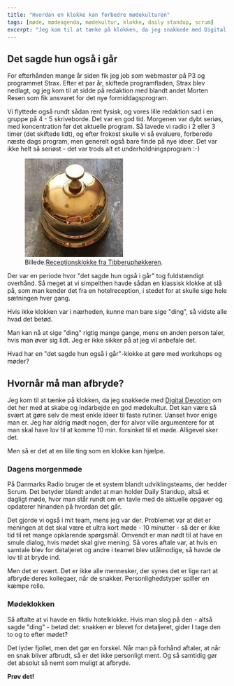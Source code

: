 ```yaml
---
title: "Hvordan en klokke kan forbedre mødekulturen"
tags: [møde, mødeagenda, mødekultur, klokke, daily standup, scrum]
excerpt: "Jeg kom til at tænke på klokken, da jeg snakkede med Digital Devotion om det her med at skabe og indarbejde en god mødekultur"
---
```


## Det sagde hun også i går

For efterhånden mange år siden fik jeg job som webmaster på P3 og programmet Strax. Efter et par år, skiftede programfladen, Strax blev nedlagt, og jeg kom til at sidde på redaktion med blandt andet Morten Resen som fik ansvaret for det nye formiddagsprogram.

Vi flyttede også rundt sådan rent fysisk, og vores lille redaktion sad i en gruppe på 4 - 5 skriveborde. Det var en god tid. Morgenen var dybt seriøs, med koncentration før det aktuelle program. Så lavede vi radio i 2 eller 3 timer (det skiftede lidt), og efter frokost skulle vi så evaluere, forberede næste dags program, men generelt også bare finde på nye ideer. Det var ikke helt så seriøst - det var trods alt et underholdningsprogram :-)

<figure>
	<img src="/assets/images/receptionsklokke.jpg">
	<figcaption>Billede:<a href="https://tibberuphoekeren.dk/webshop/gaveideer/gaver/receptionsklokke/" title="Receptionsklokke fra Tibberuphøkkeren">Receptionsklokke fra Tibberuphøkkeren</a>.</figcaption>
</figure>

Der var en periode hvor "det sagde hun også i går" tog fuldstændigt overhånd. Så meget at vi simpelthen havde sådan en klassisk klokke at slå på, som man kender det fra en hotelreception, i stedet for at skulle sige hele sætningen hver gang.

Hvis ikke klokken var i nærheden, kunne man bare sige "ding", så vidste alle hvad det betød.

Man kan nå at sige "ding" rigtig mange gange, mens en anden person taler, hvis man øver sig lidt. Jeg er ikke sikker på at jeg vil anbefale det.

Hvad har en "det sagde hun også i går"-klokke at gøre med workshops og møder?

## Hvornår må man afbryde?

Jeg kom til at tænke på klokken, da jeg snakkede med [Digital Devotion](https://digitaldevotion.io/) om det her med at skabe og indarbejde en god mødekultur. Det kan være så svært at gøre selv de mest enkle ideer til faste rutiner. Uanset hvor enige man er. Jeg har aldrig mødt nogen, der for alvor ville argumentere for at man skal have lov til at komme 10 min. forsinket til et møde. Alligevel sker det.

Men så er det at en lille ting som en klokke kan hjælpe.

### Dagens morgenmøde

På Danmarks Radio bruger de et system blandt udviklingsteams, der hedder Scrum. Det betyder blandt andet at man holder Daily Standup, altså et dagligt møde, hvor man står rundt om en tavle med de aktuelle opgaver og opdaterer hinanden på hvordan det går.

Det gjorde vi også i mit team, mens jeg var der. Problemet var at det er meningen at det skal være et ultra kort møde - 10 minutter - så der er ikke tid til ret mange opklarende spørgsmål. Omvendt er man nødt til at have en smule dialog, hvis mødet skal give mening. Så vores aftale var, at hvis en samtale blev for detaljeret og andre i teamet blev utålmodige, så havde de lov til at bryde ind.

Men det er svært. Det er ikke alle mennesker, der synes det er lige rart at afbryde deres kollegaer, når de snakker. Personlighedstyper spiller en kæmpe rolle.

### Mødeklokken

Så aftalte at vi havde en fiktiv hotelklokke. Hvis man slog på den - altså sagde "ding" - betød det: snakken er blevet for detaljeret, gider I tage den to og to efter mødet?

Det lyder fjollet, men det gør en forskel. Når man på forhånd aftaler, at når en snak bliver afbrudt, så er det ikke personligt ment. Og så samtidig gør det absolut så nemt som muligt at afbryde.

**Prøv det!**

